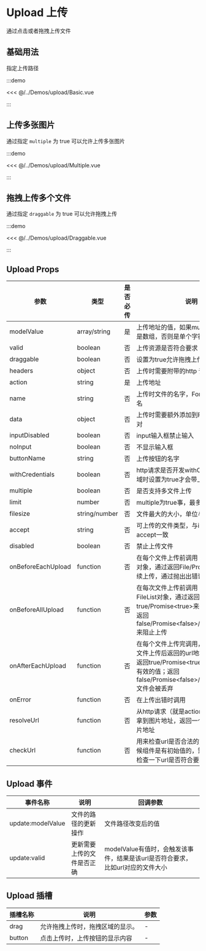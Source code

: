 # Upload 上传

通过点击或者拖拽上传文件

## 基础用法

指定上传路径

:::demo

<<< @/../Demos/upload/Basic.vue

:::

## 上传多张图片

通过指定 `multiple` 为 true 可以允许上传多张图片

:::demo

<<< @/../Demos/upload/Multiple.vue

:::

## 拖拽上传多个文件

通过指定 `draggable` 为 true 可以允许拖拽上传

:::demo

<<< @/../Demos/upload/Draggable.vue

:::

## Upload Props

| 参数 |  类型   | 是否必传 |   说明       | 默认值 |
| ---- | ------ | ----- | ------------- | ----- |
| modelValue | array/string | 是 | 上传地址的值，如果multiple是true，则是数组，否则是单个字符串 | - |
| valid | boolean | 否 | 上传资源是否符合要求 | false |
| draggable | boolean | 否 | 设置为true允许拖拽上传 | false |
| headers | object | 否 | 上传时需要附带的http 请求头 | false |
| action | string | 是 | 上传地址 | - |
| name | string | 否 | 上传时文件的名字，FormData的key键名 | 'file' |
| data | object | 否 | 上传时需要额外添加到FormData的k-v对 | - |
| inputDisabled | boolean | 否 | input输入框禁止输入 | false |
| noInput | boolean | 否 | 不显示输入框 | false |
| buttonName | string | 否 | 上传按钮的名字 | '上传' |
| withCredentials | boolean | 否 | http请求是否开发withCredentials，跨域时设置为true才会带上cookie | false |
| multiple | boolean | 否 | 是否支持多文件上传 | false |
| limit | number | 否 | multiple为true事，最多支持几个文件 | 5 |
| filesize | string/number | 否 | 文件最大的大小，单位与File.size一致 | - |
| accept | string | 否 | 可上传的文件类型，与input标签的accept一致 | 'image/*' |
| disabled | boolean | 否 | 禁止上传文件 | false |
| onBeforeEachUpload | function | 否 | 在每个文件上传前调用 参数是选中的File对象，通过返回File/Promise\<File\>来继续上传，通过抛出出错误来阻止上传 | - |
| onBeforeAllUpload | function | 否 | 在每次文件上传前调用 参数是选中的FileList对象，通过返回true/Promise\<true\>来继续上传，通过返回false/Promise\<false\>/Promise.reject()来阻止上传 | - |
| onAfterEachUpload | function | 否 | 在每个文件上传完调用， 参数是选中的文件上传后返回的url地址和文件对象，返回true/Promise\<true\>，值会被当成有效的值；返回false/Promise\<false\>/Promise.reject()文件会被丢弃 | - |
| onError | function | 否 | 在上传出错时调用 | - |
| resolveUrl | function | 否 | 从http请求（就是action那个地址）响应拿到图片地址，返回一个字符串作为图片地址 | - |
| checkUrl | function | 否 | 用来检查url是否合法的方法，因为有时候组件是有初始值的，需要这个方法来检查一下url是否符合要求 | - |

## Upload 事件

| 事件名称 |  说明   | 回调参数 |
| ---- | ------ | ----- |
| update:modelValue | 文件的路径的更新操作 | 文件路径改变后的值 |
| update:valid | 更新需要上传的文件是否正确 | modelValue有值时，会触发该事件，结果是该url是否符合要求，比如url对应的文件大小 |

## Upload 插槽

| 插槽名称 |  说明   | 参数 |
| ---- | ------ | ----- |
| drag | 允许拖拽上传时，拖拽区域的显示。 | - |
| button | 点击上传时，上传按钮的显示内容 | - |


